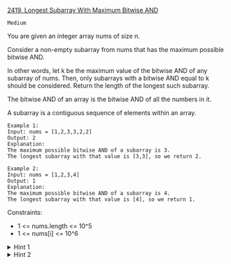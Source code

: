 [2419. Longest Subarray With Maximum Bitwise AND](https://leetcode.com/problems/longest-subarray-with-maximum-bitwise-and/)

`Medium`

You are given an integer array nums of size n.

Consider a non-empty subarray from nums that has the maximum possible bitwise AND.

In other words, let k be the maximum value of the bitwise AND of any subarray of nums. Then, only subarrays with a bitwise AND equal to k should be considered.
Return the length of the longest such subarray.

The bitwise AND of an array is the bitwise AND of all the numbers in it.

A subarray is a contiguous sequence of elements within an array.

```
Example 1:
Input: nums = [1,2,3,3,2,2]
Output: 2
Explanation:
The maximum possible bitwise AND of a subarray is 3.
The longest subarray with that value is [3,3], so we return 2.

Example 2:
Input: nums = [1,2,3,4]
Output: 1
Explanation:
The maximum possible bitwise AND of a subarray is 4.
The longest subarray with that value is [4], so we return 1.
```

Constraints:

- 1 <= nums.length <= 10^5
- 1 <= nums[i] <= 10^6

<details>
<summary>Hint 1</summary>

Notice that the bitwise AND of two different numbers will always be strictly less than the maximum of those two numbers.
</details>

<details>
<summary>Hint 2</summary>

What does that tell us about the nature of the subarray that we should choose?
</details>